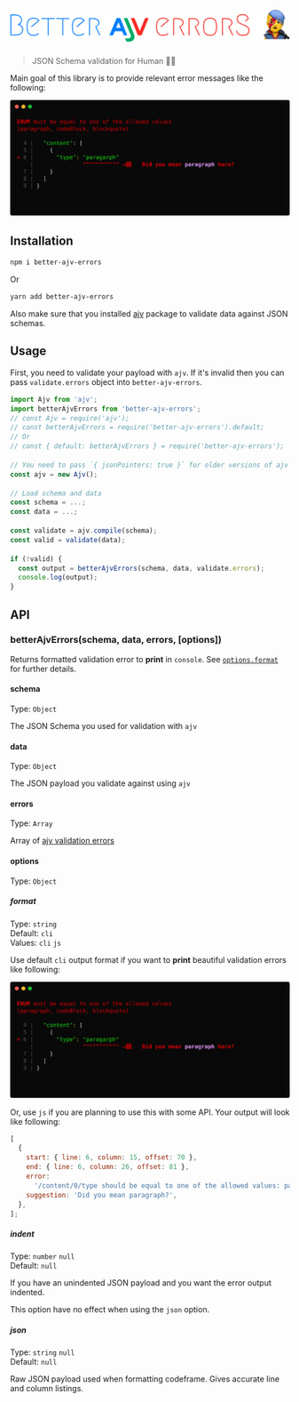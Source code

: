 <h1 align="center">
  <img width="570" src="media/logo.png" alt="better-ajv-errors">
  <br>
</h1>

> JSON Schema validation for Human 👨‍🎤

Main goal of this library is to provide relevant error messages like the following:

<p align="center">
  <img src="media/screenshot.svg">
</p>

## Installation

```bash
npm i better-ajv-errors
```

Or

```bash
yarn add better-ajv-errors
```

Also make sure that you installed [ajv](https://www.npmjs.com/package/ajv) package to validate data against JSON schemas.

## Usage

First, you need to validate your payload with `ajv`. If it's invalid then you can pass `validate.errors` object into `better-ajv-errors`.

```js
import Ajv from 'ajv';
import betterAjvErrors from 'better-ajv-errors';
// const Ajv = require('ajv');
// const betterAjvErrors = require('better-ajv-errors').default;
// Or
// const { default: betterAjvErrors } = require('better-ajv-errors');

// You need to pass `{ jsonPointers: true }` for older versions of ajv
const ajv = new Ajv();

// Load schema and data
const schema = ...;
const data = ...;

const validate = ajv.compile(schema);
const valid = validate(data);

if (!valid) {
  const output = betterAjvErrors(schema, data, validate.errors);
  console.log(output);
}
```

## API

### betterAjvErrors(schema, data, errors, [options])

Returns formatted validation error to **print** in `console`. See [`options.format`](#format) for further details.

#### schema

Type: `Object`

The JSON Schema you used for validation with `ajv`

#### data

Type: `Object`

The JSON payload you validate against using `ajv`

#### errors

Type: `Array`

Array of [ajv validation errors](https://github.com/epoberezkin/ajv#validation-errors)

#### options

Type: `Object`

##### format

Type: `string`  
Default: `cli`  
Values: `cli` `js`

Use default `cli` output format if you want to **print** beautiful validation errors like following:

<img width="620" src="media/screenshot.svg">

Or, use `js` if you are planning to use this with some API. Your output will look like following:

```javascript
[
  {
    start: { line: 6, column: 15, offset: 70 },
    end: { line: 6, column: 26, offset: 81 },
    error:
      '/content/0/type should be equal to one of the allowed values: panel, paragraph, ...',
    suggestion: 'Did you mean paragraph?',
  },
];
```

##### indent

Type: `number` `null`  
Default: `null`

If you have an unindented JSON payload and you want the error output indented.

This option have no effect when using the `json` option.

##### json

Type: `string` `null`  
Default: `null`

Raw JSON payload used when formatting codeframe.
Gives accurate line and column listings.
